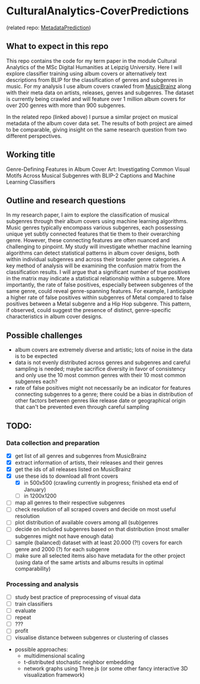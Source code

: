 # CulturalAnalytics-CoverPredictions
(related repo: [MetadataPrediction](https://github.com/nicobenz/CulturalAnalytics-MetadataPredictions/tree/master))
## What to expect in this repo
This repo contains the code for my term paper in the module Cultural Analytics of the MSc Digital Humanities at Leipzig University. 
Here I will explore classifier training using album covers or alternatively text descriptions from BLIP for the classification of genres and subgenres in music. 
For my analysis I use album covers crawled from [MusicBrainz](https://musicbrainz.org) along with their meta data on artists, releases, genres and subgenres. 
The dataset is currently being crawled and will feature over 1 million album covers for over 200 genres with more than 900 subgenres.

In the related repo (linked above) I pursue a similar project on musical metadata of the album cover data set. 
The results of both project are aimed to be comparable, giving insight on the same research question from two different perspectives. 

## Working title
Genre-Defining Features in Album Cover Art: Investigating Common Visual Motifs Across Musical Subgenres with BLIP-2 Captions and Machine Learning Classifiers

## Outline and research questions
In my research paper, I aim to explore the classification of musical subgenres through their album covers using machine learning algorithms. 
Music genres typically encompass various subgenres, each possessing unique yet subtly connected features that tie them to their overarching genre. 
However, these connecting features are often nuanced and challenging to pinpoint. 
My study will investigate whether machine learning algorithms can detect statistical patterns in album cover designs, both within individual subgenres and across their broader genre categories. 
A key method of analysis will be examining the confusion matrix from the classification results. 
I will argue that a significant number of true positives in the matrix may indicate a statistical relationship within a subgenre. 
More importantly, the rate of false positives, especially between subgenres of the same genre, could reveal genre-spanning features. 
For example, I anticipate a higher rate of false positives within subgenres of Metal compared to false positives between a Metal subgenre and a Hip Hop subgenre. 
This pattern, if observed, could suggest the presence of distinct, genre-specific characteristics in album cover designs.


## Possible challenges
- album covers are extremely diverse and artistic; lots of noise in the data is to be expected
- data is not evenly distributed across genres and subgenres and careful sampling is needed; maybe sacrifice diversity in favor of consistency and only use the 10 most common genres with their 10 most common subgenres each?
- rate of false positives might not necessarily be an indicator for features connecting subgenres to a genre; there could be a bias in distribution of other factors between genres like release date or geographical origin that can't be prevented even through careful sampling
  
## TODO:
### Data collection and preparation
- [x] get list of all genres and subgenres from MusicBrainz
- [x] extract information of artists, their releases and their genres
- [x] get the ids of all releases listed on MusicBrainz
- [x] use these ids to download all front covers
  - [x] in 500x500 (crawling currently in progress; finished eta end of January)
  - [ ] in 1200x1200
- [ ] map all genres to their respective subgenres
- [ ] check resolution of all scraped covers and decide on most useful resolution
- [ ] plot distribution of available covers among all (sub)genres
- [ ] decide on included subgenres based on that distribution (most smaller subgenres might not have enough data)
- [ ] sample (balanced) dataset with at least 20.000 (?!) covers for earch genre and 2000 (?) for each subgenre
- [ ] make sure all selected items also have metadata for the other project (using data of the same artists and albums results in optimal comparability)
### Processing and analysis
- [ ] study best practice of preprocessing of visual data
- [ ] train classifiers
- [ ] evaluate
- [ ] repeat
- [ ] ???
- [ ] profit
- [ ] visualise distance between subgenres or clustering of classes 
- possible approaches:
  - multidimensional scaling
  - t-distributed stochastic neighbor embedding
  - network graphs using Three.js (or some other fancy interactive 3D visualization framework)
